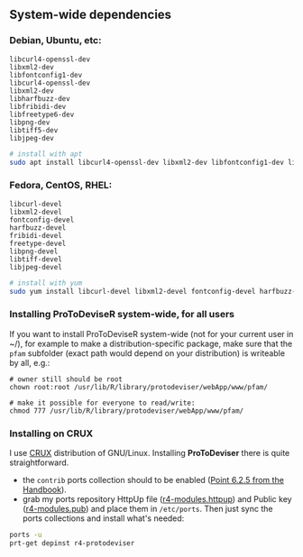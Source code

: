 ## System-wide dependencies

### Debian, Ubuntu, etc:
```
libcurl4-openssl-dev
libxml2-dev 
libfontconfig1-dev 
libcurl4-openssl-dev
libxml2-dev
libharfbuzz-dev
libfribidi-dev
libfreetype6-dev
libpng-dev
libtiff5-dev
libjpeg-dev
```

```bash
# install with apt
sudo apt install libcurl4-openssl-dev libxml2-dev libfontconfig1-dev libcurl4-openssl-dev libxml2-dev libharfbuzz-dev libfribidi-dev libfreetype6-dev libpng-dev libtiff5-dev libjpeg-dev

```

### Fedora, CentOS, RHEL:
```
libcurl-devel
libxml2-devel
fontconfig-devel
harfbuzz-devel
fribidi-devel
freetype-devel
libpng-devel
libtiff-devel
libjpeg-devel
```

```bash
# install with yum
sudo yum install libcurl-devel libxml2-devel fontconfig-devel harfbuzz-devel fribidi-devel freetype-devel libpng-devel libtiff-devel libjpeg-devel

```

### Installing ProToDeviseR system-wide, for all users
If you want to install ProToDeviseR system-wide (not for your current user in ~/), for example to make a distribution-specific package, make sure that the `pfam` subfolder (exact path would depend on your distribution) is writeable by all, e.g.:

```
# owner still should be root
chown root:root /usr/lib/R/library/protodeviser/webApp/www/pfam/

# make it possible for everyone to read/write:
chmod 777 /usr/lib/R/library/protodeviser/webApp/www/pfam/
```

### Installing on CRUX
I use [CRUX](https://crux.nu/) distribution of GNU/Linux. Installing **ProToDeviser** there is quite straightforward.

* the `contrib` ports collection should to be enabled ([Point 6.2.5 from the Handbook](https://crux.nu/Main/Handbook3-7#ntoc60)).
* grab my ports repository HttpUp file ([r4-modules.httpup](https://raw.githubusercontent.com/slackalaxy/crux-ports/main/r4-modules/r4-modules.httpup)) and Public key ([r4-modules.pub](https://raw.githubusercontent.com/slackalaxy/crux-ports/main/r4-modules/r4-modules.pub)) and place them in `/etc/ports`. Then just sync the ports collections and install what's needed:
```bash
ports -u
prt-get depinst r4-protodeviser
```
